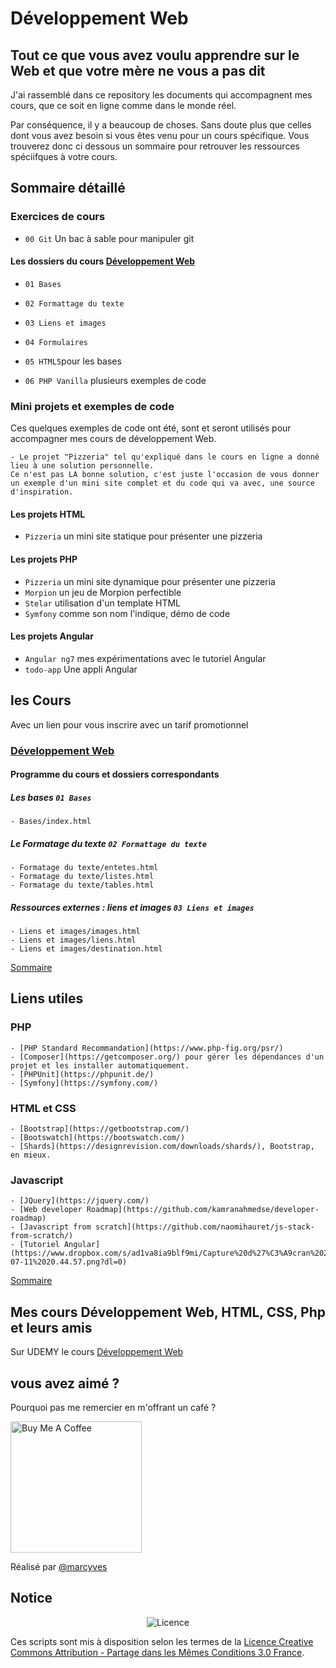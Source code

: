 # Développement Web

## Tout ce que vous avez voulu apprendre sur le Web et que votre mère ne vous a pas dit

J'ai rassemblé dans ce repository les documents qui accompagnent mes cours, que ce soit en ligne comme dans le monde réel. 

Par conséquence, il y a beaucoup de choses. Sans doute plus que celles dont vous avez besoin si vous êtes venu pour un cours spécifique. Vous trouverez donc ci dessous un sommaire pour retrouver les ressources spéciifques à votre cours.

## Sommaire détaillé

<a name="sommaire"></a>

### Exercices de cours

* `00 Git` Un bac à sable pour manipuler git

#### Les dossiers du cours [Développement Web](#dev-web)

* `01 Bases`
* `02 Formattage du texte`
* `03 Liens et images`
* `04 Formulaires`
* `05 HTML5`pour les bases

* `06 PHP Vanilla` plusieurs exemples de code

### Mini projets et exemples de code

Ces quelques exemples de code ont été, sont et seront utilisés pour accompagner mes cours de développement Web.

    - Le projet "Pizzeria" tel qu'expliqué dans le cours en ligne a donné lieu à une solution personnelle.
    Ce n'est pas LA bonne solution, c'est juste l'occasion de vous donner un exemple d'un mini site complet et du code qui va avec, une source d'inspiration.

#### Les projets HTML

* `Pizzeria` un mini site statique pour présenter une pizzeria

#### Les projets PHP

* `Pizzeria` un mini site dynamique pour présenter une pizzeria
* `Morpion` un jeu de Morpion perfectible
* `Stelar` utilisation d'un template HTML
* `Symfony` comme son nom l'indique, démo de code


#### Les projets Angular

* `Angular ng7` mes expérimentations avec le tutoriel Angular
* `todo-app` Une appli Angular

## les Cours

<a name="cours"></a>
    Avec un lien pour vous inscrire avec un tarif promotionnel

### [Développement Web](https://www.udemy.com/course/developpement-web-par-la-pratique/?referralCode=F83C08B0B7AFEFD400E0)

<a name="dev-web"></a>

#### Programme du cours et dossiers correspondants

##### Les bases **`01 Bases`**

    - Bases/index.html

##### Le Formatage du texte **`02 Formattage du texte`**

    - Formatage du texte/entetes.html
    - Formatage du texte/listes.html
    - Formatage du texte/tables.html

##### Ressources externes : liens et images **`03 Liens et images`**

    - Liens et images/images.html
    - Liens et images/liens.html
    - Liens et images/destination.html    


[Sommaire](#sommaire)

## Liens utiles

<a name="liens"></a>

### PHP

    - [PHP Standard Recommandation](https://www.php-fig.org/psr/)
    - [Composer](https://getcomposer.org/) pour gérer les dépendances d'un projet et les installer automatiquement.
    - [PHPUnit](https://phpunit.de/)
    - [Symfony](https://symfony.com/)

### HTML et CSS

    - [Bootstrap](https://getbootstrap.com/)
    - [Bootswatch](https://bootswatch.com/)
    - [Shards](https://designrevision.com/downloads/shards/), Bootstrap, en mieux.

### Javascript

    - [JQuery](https://jquery.com/)
    - [Web developer Roadmap](https://github.com/kamranahmedse/developer-roadmap)
    - [Javascript from scratch](https://github.com/naomihauret/js-stack-from-scratch/)
    - [Tutoriel Angular](https://www.dropbox.com/s/ad1va8ia9blf9mi/Capture%20d%27%C3%A9cran%202019-07-11%2020.44.57.png?dl=0)

[Sommaire](#sommaire)

## Mes cours Développement Web, HTML, CSS, Php et leurs amis

Sur UDEMY le cours [Développement Web](https://www.udemy.com/course/developpement-web-par-la-pratique/?referralCode=F83C08B0B7AFEFD400E0)

## vous avez aimé ?
Pourquoi pas me remercier en m'offrant un café ?

<a href="https://www.buymeacoffee.com/marcyves" target="_blank"><img src="https://cdn.buymeacoffee.com/buttons/v2/default-blue.png" alt="Buy Me A Coffee" width="210" ></a>

Réalisé par [@marcyves](https://github.com/marcyves)

## Notice

<p align="center"><img src="https://licensebuttons.net/l/by-sa/3.0/fr/88x31.png" alt="Licence"></p>

Ces scripts sont mis à disposition selon les termes de la [Licence Creative Commons Attribution - Partage dans les Mêmes Conditions 3.0 France](https://creativecommons.org/licenses/by-sa/3.0/fr/).
